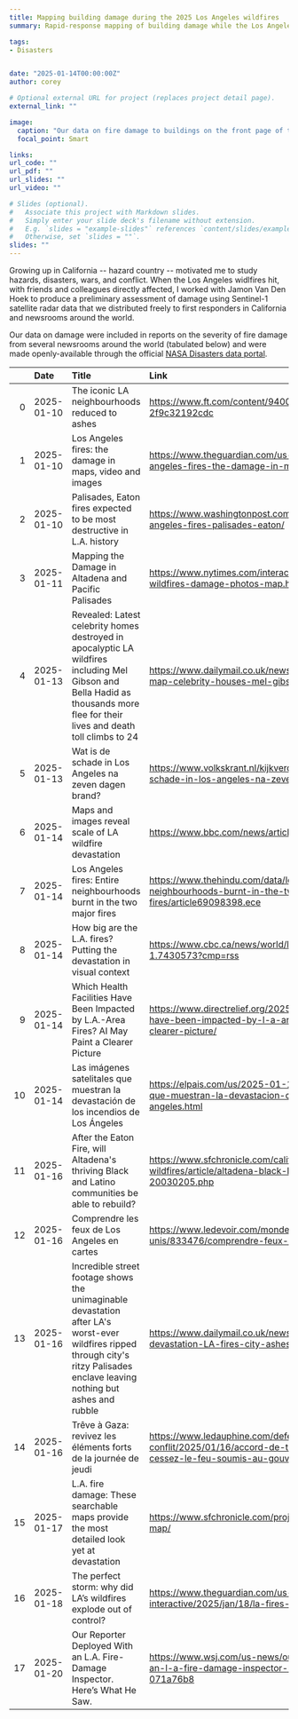 ```yaml
---
title: Mapping building damage during the 2025 Los Angeles wildfires
summary: Rapid-response mapping of building damage while the Los Angeles wildfires were active and smoke occluded satellite optical imagery.

tags:
- Disasters


date: "2025-01-14T00:00:00Z"
author: corey

# Optional external URL for project (replaces project detail page).
external_link: ""

image:
  caption: "Our data on fire damage to buildings on the front page of the January 14th, 2025 New York Times."
  focal_point: Smart

links:
url_code: ""
url_pdf: ""
url_slides: ""
url_video: ""

# Slides (optional).
#   Associate this project with Markdown slides.
#   Simply enter your slide deck's filename without extension.
#   E.g. `slides = "example-slides"` references `content/slides/example-slides.md`.
#   Otherwise, set `slides = ""`.
slides: ""
---
```


Growing up in California --  hazard country -- motivated me to study hazards, disasters, wars, and conflict. When the Los Angeles widlfires hit, with friends and colleagues directly affected, I worked with Jamon Van Den Hoek to produce a preliminary assessment of damage using Sentinel-1 satellite radar data that we distributed freely to first responders in California and newsrooms around the world.

Our data on damage were included in reports on the severity of fire damage from several newsrooms around the world (tabulated below) and were made openly-available through the official [NASA Disasters data portal](https://maps.disasters.nasa.gov/arcgis/home/item.html?id=def07db720164f5c8c2c95a49ee62f90).

|    | Date       | Title                                                                                                                                                                           | Link                                                                                                                                           | Publication         |
|---:|:-----------|:--------------------------------------------------------------------------------------------------------------------------------------------------------------------------------|:-----------------------------------------------------------------------------------------------------------------------------------------------|:--------------------|
|  0 | 2025-01-10 | The iconic LA neighbourhoods reduced to ashes                                                                                                                                   | https://www.ft.com/content/940000cd-f748-4383-bb24-2f9c32192cdc                                                                                | FT                  |
|  1 | 2025-01-10 | Los Angeles fires: the damage in maps, video and images                                                                                                                         | https://www.theguardian.com/us-news/2025/jan/10/los-angeles-fires-the-damage-in-maps-video-and-images                                          | Guardian            |
|  2 | 2025-01-10 | Palisades, Eaton fires expected to be most destructive in L.A. history                                                                                                          | https://www.washingtonpost.com/weather/interactive/2025/los-angeles-fires-palisades-eaton/                                                     | Washington Post     |
|  3 | 2025-01-11 | Mapping the Damage in Altadena and Pacific Palisades                                                                                                                            | https://www.nytimes.com/interactive/2025/01/09/us/la-wildfires-damage-photos-map.html                                                          | New York Times      |
|  4 | 2025-01-13 | Revealed: Latest celebrity homes destroyed in apocalyptic LA wildfires including Mel Gibson and Bella Hadid as thousands more flee for their lives and death toll climbs to 24  | https://www.dailymail.co.uk/news/article-14277931/la-fires-map-celebrity-houses-mel-gibson-bella-hadid.html                                    | Daily Mail          |
|  5 | 2025-01-13 | Wat is de schade in Los Angeles na zeven dagen brand?                                                                                                                           | https://www.volkskrant.nl/kijkverder/v/2025/wat-is-de-schade-in-los-angeles-na-zeven-dagen-brand~v1294950/                                     | Volkskrant          |
|  6 | 2025-01-14 | Maps and images reveal scale of LA wildfire devastation                                                                                                                         | https://www.bbc.com/news/articles/cg525q2ggl4o                                                                                                 | BBC                 |
|  7 | 2025-01-14 | Los Angeles fires: Entire neighbourhoods burnt in the two major fires                                                                                                           | https://www.thehindu.com/data/los-angeles-fires-entire-neighbourhoods-burnt-in-the-two-major-fires/article69098398.ece                         | The Hindu           |
|  8 | 2025-01-14 | How big are the L.A. fires? Putting the devastation in visual context                                                                                                           | https://www.cbc.ca/news/world/la-fires-charts-maps-1.7430573?cmp=rss                                                                           | CBC                 |
|  9 | 2025-01-14 | Which Health Facilities Have Been Impacted by L.A.-Area Fires? AI May Paint a Clearer Picture                                                                                   | https://www.directrelief.org/2025/01/which-health-facilities-have-been-impacted-by-l-a-area-fires-ai-may-paint-a-clearer-picture/              | Direct Relief       |
| 10 | 2025-01-14 | Las imágenes satelitales que muestran la devastación de los incendios de Los Ángeles                                                                                            | https://elpais.com/us/2025-01-15/las-imagenes-satelitales-que-muestran-la-devastacion-de-los-incendios-de-los-angeles.html                     | El Pais             |
| 11 | 2025-01-16 | After the Eaton Fire, will Altadena's thriving Black and Latino communities be able to rebuild?                                                                                 | https://www.sfchronicle.com/california-wildfires/article/altadena-black-latino-community-20030205.php                                          | SF Chronicle        |
| 12 | 2025-01-16 | Comprendre les feux de Los Angeles en cartes                                                                                                                                    | https://www.ledevoir.com/monde/etats-unis/833476/comprendre-feux-los-angeles-cartes                                                            | Le Devoir           |
| 13 | 2025-01-16 | Incredible street footage shows the unimaginable devastation after LA's worst-ever wildfires ripped through city's ritzy Palisades enclave leaving nothing but ashes and rubble | https://www.dailymail.co.uk/news/article-14291863/footage-devastation-LA-fires-city-ashes-rubble.html                                          | Daily Mail          |
| 14 | 2025-01-16 | Trêve à Gaza: revivez les éléments forts de la journée de jeudi                                                                                                                 | https://www.ledauphine.com/defense-guerre-conflit/2025/01/16/accord-de-treve-a-gaza-l-accord-de-cessez-le-feu-soumis-au-gouvernement-israelien | Le Dauphine         |
| 15 | 2025-01-17 | L.A. fire damage: These searchable maps provide the most detailed look yet at devastation                                                                                       | https://www.sfchronicle.com/projects/2025/la-fires-damage-map/                                                                                 | SF Chronicle        |
| 16 | 2025-01-18 | The perfect storm: why did LA’s wildfires explode out of control?                                                                                                               | https://www.theguardian.com/us-news/ng-interactive/2025/jan/18/la-fires-started-conditions-drought                                             | Guardian            |
| 17 | 2025-01-20 | Our Reporter Deployed With an L.A. Fire-Damage Inspector. Here’s What He Saw.                                                                                                   | https://www.wsj.com/us-news/our-reporter-deployed-with-an-l-a-fire-damage-inspector-heres-what-he-saw-071a76b8                                 | Wall Street Journal |